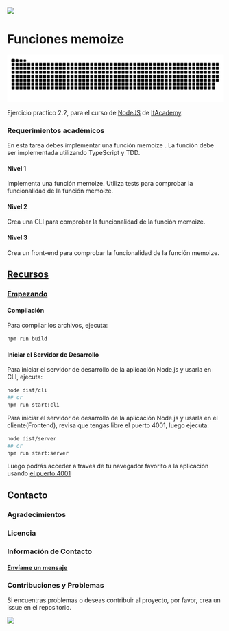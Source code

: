 <img src="https://user-images.githubusercontent.com/73097560/115834477-dbab4500-a447-11eb-908a-139a6edaec5c.gif">

# Funciones memoize
<a href="https://github.com/SKRTEEEEEE">
<div align="center">
  <img  src="https://github.com/SKRTEEEEEE/SKRTEEEEEE/blob/main/resources/img/grid-snake.svg"
       alt="snake" />
</div>
</a>

Ejercicio practico 2.2, para el curso de [NodeJS](https://nodejs.org/en) de [ItAcademy](https://www.barcelonactiva.cat/es/itacademy).


### Requerimientos académicos
En esta tarea debes implementar una función memoize . La función debe ser implementada utilizando TypeScript y TDD.

#### Nivel 1
Implementa una función memoize.
Utiliza tests para comprobar la funcionalidad de la función memoize.

#### Nivel 2
Crea una CLI para comprobar la funcionalidad de la función memoize.

#### Nivel 3
Crea un front-end para comprobar la funcionalidad de la función memoize.

## [Recursos](https://github.com/SKRTEEEEEE/markdowns/)

### [Empezando](https://github.com/SKRTEEEEEE/markdowns/blob/main/utils/how-start/ts-tw_es.md)

#### Compilación

Para compilar los archivos, ejecuta:

```bash
npm run build
```

#### Iniciar el Servidor de Desarrollo
Para iniciar el servidor de desarrollo de la aplicación Node.js y usarla en CLI, ejecuta:

```bash
node dist/cli
## or
npm run start:cli
```

Para iniciar el servidor de desarrollo de la aplicación Node.js y usarla en el cliente(Frontend), revisa que tengas libre el puerto 4001, luego ejecuta:

```bash
node dist/server
## or
npm run start:server
```

Luego podrás acceder a traves de tu navegador favorito a la aplicación usando [el puerto 4001](https://localhost:4001)

## Contacto

### Agradecimientos

### Licencia

### Información de Contacto

#### [Envíame un mensaje](mailto:adanreh.m@gmail.com)

### Contribuciones y Problemas

Si encuentras problemas o deseas contribuir al proyecto, por favor, crea un issue en el repositorio.

<img src="https://user-images.githubusercontent.com/73097560/115834477-dbab4500-a447-11eb-908a-139a6edaec5c.gif">